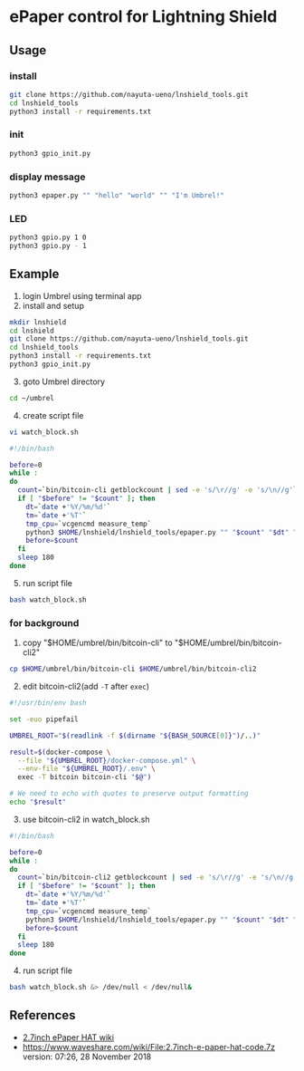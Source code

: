 ePaper control for Lightning Shield
====

## Usage

### install

```bash
git clone https://github.com/nayuta-ueno/lnshield_tools.git
cd lnshield_tools
python3 install -r requirements.txt
```

### init

```bash
python3 gpio_init.py
```

### display message

```bash
python3 epaper.py "" "hello" "world" "" "I'm Umbrel!"
```

### LED

```bash
python3 gpio.py 1 0
python3 gpio.py - 1
```

## Example

1. login Umbrel using terminal app
2. install and setup

```bash
mkdir lnshield
cd lnshield
git clone https://github.com/nayuta-ueno/lnshield_tools.git
cd lnshield_tools
python3 install -r requirements.txt
python3 gpio_init.py
```

3. goto Umbrel directory

```bash
cd ~/umbrel
```

4. create script file

```bash
vi watch_block.sh
```

```bash
#!/bin/bash

before=0
while :
do
  count=`bin/bitcoin-cli getblockcount | sed -e 's/\r//g' -e 's/\n//g'`
  if [ "$before" != "$count" ]; then
    dt=`date +'%Y/%m/%d'`
    tm=`date +'%T'`
    tmp_cpu=`vcgencmd measure_temp`
    python3 $HOME/lnshield/lnshield_tools/epaper.py "" "$count" "$dt" "$tm" "$tmp_cpu"
    before=$count
  fi
  sleep 180
done
```

5. run script file

```bash
bash watch_block.sh
```

### for background

1. copy "$HOME/umbrel/bin/bitcoin-cli" to "$HOME/umbrel/bin/bitcoin-cli2"

```bash
cp $HOME/umbrel/bin/bitcoin-cli $HOME/umbrel/bin/bitcoin-cli2
```

2. edit bitcoin-cli2(add `-T` after `exec`)

```bash
#!/usr/bin/env bash

set -euo pipefail

UMBREL_ROOT="$(readlink -f $(dirname "${BASH_SOURCE[0]}")/..)"

result=$(docker-compose \
  --file "${UMBREL_ROOT}/docker-compose.yml" \
  --env-file "${UMBREL_ROOT}/.env" \
  exec -T bitcoin bitcoin-cli "$@")

# We need to echo with quotes to preserve output formatting
echo "$result"
```

3. use bitcoin-cli2 in watch_block.sh

```bash
#!/bin/bash

before=0
while :
do
  count=`bin/bitcoin-cli2 getblockcount | sed -e 's/\r//g' -e 's/\n//g'`
  if [ "$before" != "$count" ]; then
    dt=`date +'%Y/%m/%d'`
    tm=`date +'%T'`
    tmp_cpu=`vcgencmd measure_temp`
    python3 $HOME/lnshield/lnshield_tools/epaper.py "" "$count" "$dt" "$tm" "$tmp_cpu"
    before=$count
  fi
  sleep 180
done
```

4. run script file

```bash
bash watch_block.sh &> /dev/null < /dev/null&
```

## References

* [2.7inch ePaper HAT wiki](https://www.waveshare.com/wiki/2.7inch_e-Paper_HAT)
* https://www.waveshare.com/wiki/File:2.7inch-e-paper-hat-code.7z
  version: 07:26, 28 November 2018

